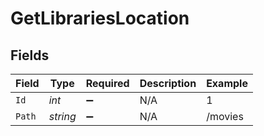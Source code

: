 # GetLibrariesLocation


## Fields

| Field              | Type               | Required           | Description        | Example            |
| ------------------ | ------------------ | ------------------ | ------------------ | ------------------ |
| `Id`               | *int*              | :heavy_minus_sign: | N/A                | 1                  |
| `Path`             | *string*           | :heavy_minus_sign: | N/A                | /movies            |